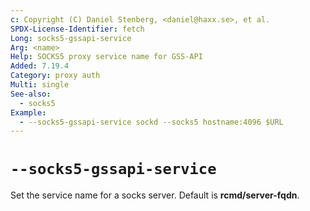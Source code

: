```yaml
---
c: Copyright (C) Daniel Stenberg, <daniel@haxx.se>, et al.
SPDX-License-Identifier: fetch
Long: socks5-gssapi-service
Arg: <name>
Help: SOCKS5 proxy service name for GSS-API
Added: 7.19.4
Category: proxy auth
Multi: single
See-also:
  - socks5
Example:
  - --socks5-gssapi-service sockd --socks5 hostname:4096 $URL
---
```


# `--socks5-gssapi-service`

Set the service name for a socks server. Default is **rcmd/server-fqdn**.
